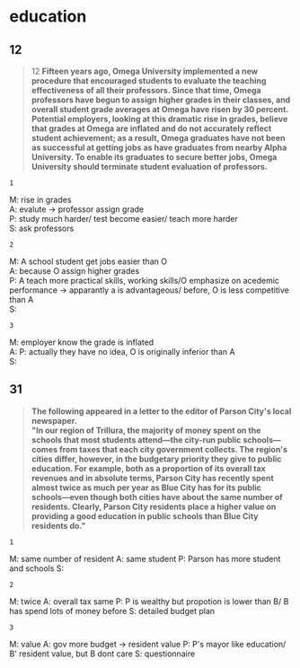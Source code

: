 education
=====
12
------------
>12
>**Fifteen years ago, Omega University implemented a new procedure that encouraged students to evaluate the teaching effectiveness of all their professors. Since that time, Omega professors have begun to assign higher grades in their classes, and overall student grade averages at Omega have risen by 30 percent. Potential employers, looking at this dramatic rise in grades, believe that grades at Omega are inflated and do not accurately reflect student achievement; as a result, Omega graduates have not been as successful at getting jobs as have graduates from nearby Alpha University. To enable its graduates to secure better jobs, Omega University should terminate student evaluation of professors.**

    1
M: rise in grades  
A: evalute -> professor assign grade  
P: study much harder/ test become easier/ teach more   harder  
S: ask professors  

    2
M: A school student get jobs easier than O   
A: because O assign higher grades  
P: A teach more practical skills, working skills/O   emphasize on acedemic performance -> apparantly a is advantageous/ before, O is less competitive than A  
S:

    3
M: employer know the grade is inflated  
A: 
P: actually they have no idea, O is originally inferior than A  
S:

31
--
>**The following appeared in a letter to the editor of Parson City's local newspaper.  
"In our region of Trillura, the majority of money spent on the schools that most students attend—the city-run public schools—comes from taxes that each city government collects. The region's cities differ, however, in the budgetary priority they give to public education. For example, both as a proportion of its overall tax revenues and in absolute terms, Parson City has recently spent almost twice as much per year as Blue City has for its public schools—even though both cities have about the same number of residents. Clearly, Parson City residents place a higher value on providing a good education in public schools than Blue City residents do."**

    1
 M: same number of resident
 A: same student
 P: Parson has more student and schools
 S:

    2
M: twice
A: overall tax same
P: P is wealthy but propotion is lower than B/ B has spend lots of money before
S: detailed budget plan

    3
M: value
A: gov more budget -> resident value
P: P's mayor like education/ B' resident value, but B dont care
S: questionnaire
<!--stackedit_data:
eyJoaXN0b3J5IjpbMTA4ODQwMjczNiwtMjA5NjU1ODQ5XX0=
-->